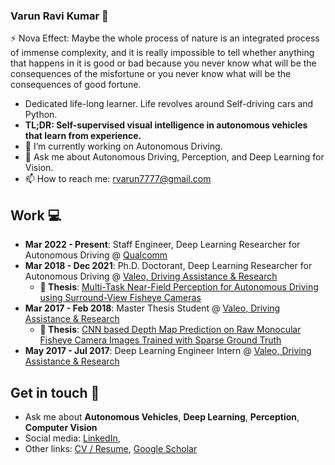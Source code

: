 ### Varun Ravi Kumar 👋


⚡ Nova Effect: Maybe the whole process of nature is an integrated process of immense complexity, and it is really impossible to tell whether anything that happens in it is good or bad because you never know what will be the consequences of the misfortune or you never know what will be the consequences of good fortune.

- Dedicated life-long learner. Life revolves around Self-driving cars and Python.
- **TL;DR: Self-supervised visual intelligence in autonomous vehicles that learn from experience.**
- 🔭 I’m currently working on Autonomous Driving.
- 💬 Ask me about Autonomous Driving, Perception, and Deep Learning for Vision.
- 📫 How to reach me: rvarun7777@gmail.com

## Work  💻
- **Mar 2022 - Present**: Staff Engineer, Deep Learning Researcher for Autonomous Driving @ [Qualcomm](https://www.qualcomm.com/products/application/automotive)
- **Mar 2018 - Dec 2021**: Ph.D. Doctorant, Deep Learning Researcher for Autonomous Driving @ [Valeo, Driving Assistance & Research](https://doi.org/10.22032/dbt.50751)
  - **📕 Thesis**: [Multi-Task Near-Field Perception for Autonomous Driving using Surround-View Fisheye Cameras](https://arxiv.org/pdf/2206.05542.pdf)
- **Mar 2017 - Feb 2018**: Master Thesis Student @ [Valeo, Driving Assistance & Research](https://drive.google.com/file/d/11mOSaimpgAsvxBXOKWN1uqIjaLSSfBW7/view?usp=sharing)
  - **📕 Thesis**: [CNN based Depth Map Prediction on Raw Monocular Fisheye Camera Images Trained with Sparse Ground Truth](https://drive.google.com/file/d/11mOSaimpgAsvxBXOKWN1uqIjaLSSfBW7/view?usp=sharing)
- **May 2017 - Jul 2017**: Deep Learning Engineer Intern @ [Valeo, Driving Assistance & Research](https://www.valeo.com/en/kronach-neuses-comfort-driving-assistance-systems/)

## Get in touch  💬 
- Ask me about **Autonomous Vehicles**, **Deep Learning**, **Perception**, **Computer Vision**
- Social media: [LinkedIn](https://www.linkedin.com/in/rvarun7777/),
- Other links: [CV / Resume](https://drive.google.com/file/d/11zVXrkf8ng9Ak6sPq9-vhb-0SHlVtZi0/view?usp=sharing), [Google Scholar](https://scholar.google.com/citations?user=Tll071oAAAAJ&hl=en)
